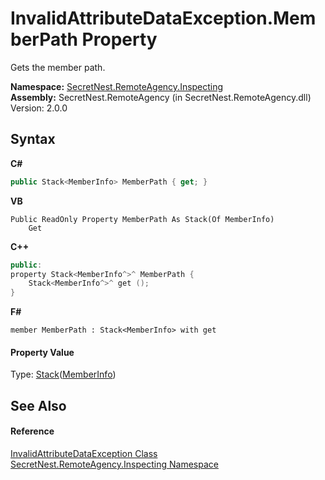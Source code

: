 # InvalidAttributeDataException.MemberPath Property 
 

Gets the member path.

**Namespace:**&nbsp;<a href="N_SecretNest_RemoteAgency_Inspecting">SecretNest.RemoteAgency.Inspecting</a><br />**Assembly:**&nbsp;SecretNest.RemoteAgency (in SecretNest.RemoteAgency.dll) Version: 2.0.0

## Syntax

**C#**<br />
``` C#
public Stack<MemberInfo> MemberPath { get; }
```

**VB**<br />
``` VB
Public ReadOnly Property MemberPath As Stack(Of MemberInfo)
	Get
```

**C++**<br />
``` C++
public:
property Stack<MemberInfo^>^ MemberPath {
	Stack<MemberInfo^>^ get ();
}
```

**F#**<br />
``` F#
member MemberPath : Stack<MemberInfo> with get

```


#### Property Value
Type: <a href="https://docs.microsoft.com/dotnet/api/system.collections.generic.stack-1" target="_blank">Stack</a>(<a href="https://docs.microsoft.com/dotnet/api/system.reflection.memberinfo" target="_blank">MemberInfo</a>)

## See Also


#### Reference
<a href="T_SecretNest_RemoteAgency_Inspecting_InvalidAttributeDataException">InvalidAttributeDataException Class</a><br /><a href="N_SecretNest_RemoteAgency_Inspecting">SecretNest.RemoteAgency.Inspecting Namespace</a><br />